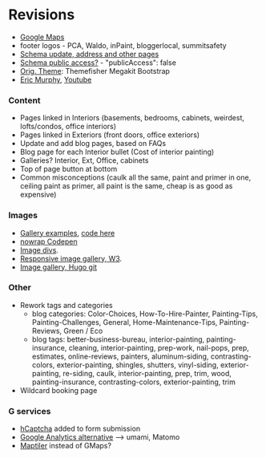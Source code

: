 # Revisions

- [Google Maps](https://www.corewebvitals.io/pagespeed/google-maps-100-percent-pagespeed)
- footer logos - PCA, Waldo, inPaint, bloggerlocal, summitsafety
- [Schema update, address and other pages](https://www.schemaapp.com/schema-markup/how-to-do-schema-markup-for-local-business/)
- [Schema public access?](https://stackoverflow.com/questions/56926034/schema-org-for-service-based-businesses-without-an-address) - "publicAccess": false
- [Orig. Theme](https://github.com/themefisher/megakit-bootstrap): Themefisher Megakit Bootstrap
- [Eric Murphy](https://ericmurphy.xyz/blog/), [Youtube](https://www.youtube.com/@EricMurphyxyz/search?query=hugo)

### Content

- Pages linked in Interiors (basements, bedrooms, cabinets, weirdest, lofts/condos, office interiors)
- Pages linked in Exteriors (front doors, office exteriors)
- Update and add blog pages, based on FAQs
- Blog page for each Interior bullet (Cost of interior painting)
- Galleries? Interior, Ext, Office, cabinets
- Top of page button at bottom
- Common misconceptions (caulk all the same, paint and primer in one, ceiling paint as primer, all paint is the same, cheap is as good as expensive)

### Images

- [Gallery examples](https://www.liwen.id.au/heg/), [code here](https://github.com/liwenyip/hugo-easy-gallery/)
- [nowrap Codepen](https://codepen.io/team/css-tricks/pen/bEajLE/1ea1ef35d942d0041b0467b4d39888d3)
- [Image divs](https://www.w3schools.com/howto/tryit.asp?filename=tryhow_css_images_side_by_side).
- [Responsive image gallery, W3](https://www.w3schools.com/css/tryit.asp?filename=trycss_image_gallery_responsive).
- [Image gallery, Hugo git](https://github.com/rootwork/hugo-module-gallery-grid)

### Other

- Rework tags and categories
    - blog categories: Color-Choices, How-To-Hire-Painter, Painting-Tips, Painting-Challenges, General, Home-Maintenance-Tips, Painting-Reviews, Green / Eco
    - blog tags: better-business-bureau, interior-painting, painting-insurance, cleaning, interior-painting, prep-work, nail-pops, prep, estimates, online-reviews, painters, aluminum-siding, contrasting-colors, exterior-painting, shingles, shutters, vinyl-siding, exterior-painting, re-siding, caulk, interior-painting, prep, trim, wood, painting-insurance, contrasting-colors, exterior-painting, trim
- Wildcard booking page

### G services

- [hCaptcha](https://www.hcaptcha.com/) added to form submission
- [Google Analytics alternative](umami.is) --> umami, Matomo
- [Maptiler](maptiler.com) instead of GMaps?
